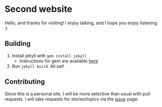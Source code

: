 # Second website

Hello, and thanks for visiting! I enjoy talking, and I hope you enjoy listening
:)

## Building

1. Install jekyll with `gem install jekyll`
	- Instructions for gem are available [here][ruby]
2. Run `jekyll build`. All set!

## Contributing

Since this is a personal site, I will be more selective than usual
with pull requests. I will take requests for stories/topics via
the [issue](https://github.com/jyn514/second-website) page.

[ruby]: https://rubygems.org/pages/download
